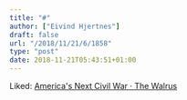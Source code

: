 ```yaml
---
title: "#"
author: ["Eivind Hjertnes"]
draft: false
url: "/2018/11/21/6/1858"
type: "post"
date: 2018-11-21T05:43:51+01:00
---
```


Liked: [America's Next
Civil War · The Walrus](https://thewalrus.ca/americas-next-civil-war/)
